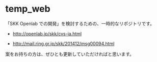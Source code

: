 temp_web
========

「SKK Openlab での開発」を検討するための、一時的なリポジトリです。

* http://openlab.jp/skk/cvs-ja.html

* http://mail.ring.gr.jp/skk/201412/msg00094.html


案をお持ちの方は、ぜひとも更新していただければと思います。
